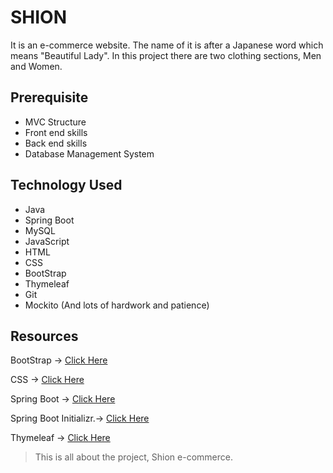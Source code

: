 # SHION 
  It is an e-commerce website.
  The name of it is after a Japanese word which means "Beautiful Lady". In this project there are two clothing sections, Men and Women.

## Prerequisite 
- MVC Structure
- Front end skills
- Back end skills
- Database Management System

## Technology Used
- Java
- Spring Boot
- MySQL
- JavaScript
- HTML
- CSS
- BootStrap
- Thymeleaf
- Git 
- Mockito 
(And lots of hardwork and patience)

## Resources
BootStrap -> [Click Here](https://getbootstrap.com/docs/5.0/getting-started/introduction/)

CSS -> [Click Here](https://www.w3schools.com/css/)

Spring Boot -> [Click Here](https://spring.io/projects/spring-boot)

Spring Boot Initializr.-> [Click Here](https://start.spring.io/)

Thymeleaf -> [Click Here](https://www.thymeleaf.org/doc/tutorials/3.0/usingthymeleaf.html)


> This is all about the project, Shion e-commerce.

